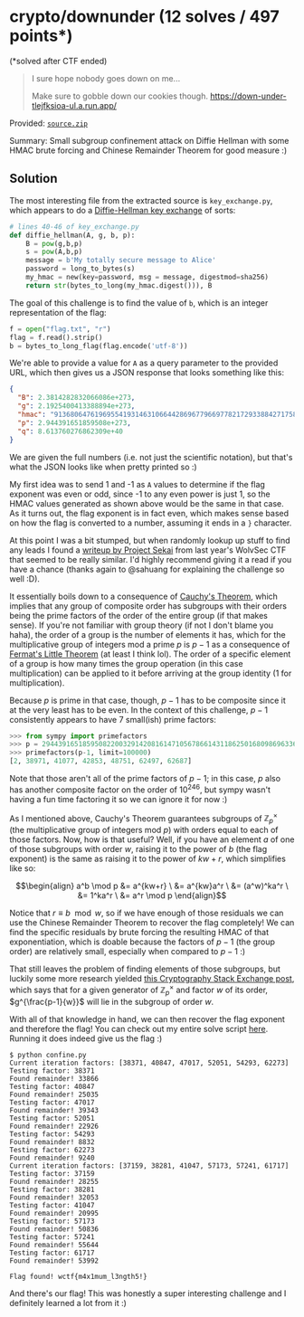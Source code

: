 # crypto/downunder (12 solves / 497 points*)

(*solved after CTF ended)

> I sure hope nobody goes down on me...
>
> Make sure to gobble down our cookies though.
> https://down-under-tlejfksioa-ul.a.run.app/

Provided: [`source.zip`](source.zip)

Summary: Small subgroup confinement attack on Diffie Hellman with some HMAC brute forcing and Chinese Remainder Theorem for good measure :)

## Solution

The most interesting file from the extracted source is `key_exchange.py`, which appears to do a [Diffie-Hellman key exchange](https://en.wikipedia.org/wiki/Diffie%E2%80%93Hellman_key_exchange) of sorts:

```python
# lines 40-46 of key_exchange.py
def diffie_hellman(A, g, b, p):
    B = pow(g,b,p)
    s = pow(A,b,p)
    message = b'My totally secure message to Alice'
    password = long_to_bytes(s)
    my_hmac = new(key=password, msg = message, digestmod=sha256)
    return str(bytes_to_long(my_hmac.digest())), B
```

The goal of this challenge is to find the value of `b`, which is an integer representation of the flag:

```python
f = open("flag.txt", "r")
flag = f.read().strip()
b = bytes_to_long_flag(flag.encode('utf-8'))
```

We're able to provide a value for `A` as a query parameter to the provided URL, which then gives us a JSON response that looks something like this:

```json
{
  "B": 2.3814282832066086e+273,
  "g": 2.1925400413388894e+273,
  "hmac": "91368064761969554193146310664428696779669778217293388427175887610826255556020",
  "p": 2.944391651859508e+273,
  "q": 8.613760276862309e+40
}
```

We are given the full numbers (i.e. not just the scientific notation), but that's what the JSON looks like when pretty printed so :)

My first idea was to send 1 and -1 as `A` values to determine if the flag exponent was even or odd, since -1 to any even power is just 1, so the HMAC values generated as shown above would be the same in that case.
As it turns out, the flag exponent is in fact even, which makes sense based on how the flag is converted to a number, assuming it ends in a `}` character.

At this point I was a bit stumped, but when randomly lookup up stuff to find any leads I found a [writeup by Project Sekai](https://sekai.team/blog/wolvsec-ctf/cpa/) from last year's WolvSec CTF that seemed to be really similar.
I'd highly recommend giving it a read if you have a chance (thanks again to @sahuang for explaining the challenge so well :D).

It essentially boils down to a consequence of [Cauchy's Theorem](https://en.wikipedia.org/wiki/Cauchy%27s_theorem_(group_theory)), which implies that any group of composite order has subgroups with their orders being the prime factors of the order of the entire group (if that makes sense).
If you're not familiar with group theory (if not I don't blame you haha), the order of a group is the number of elements it has, which for the multiplicative group of integers mod a prime $p$ is $p-1$ as a consequence of [Fermat's Little Theorem](https://en.wikipedia.org/wiki/Fermat%27s_little_theorem) (at least I think lol).
The order of a specific element of a group is how many times the group operation (in this case multiplication) can be applied to it before arriving at the group identity (1 for multiplication).

Because $p$ is prime in that case, though, $p-1$ has to be composite since it at the very least has to be even.
In the context of this challenge, $p-1$ consistently appears to have 7 small(ish) prime factors:

```python
>>> from sympy import primefactors
>>> p = 2944391651859508220032914208161471056786614311862501680986963364297699599329788924893003846095489297754340082139509854389526154622496939661259152806710216023823737242149467908480946748733106681479664581152675420961752622839506627347334048941289384274114219119358191643637203
>>> primefactors(p-1, limit=100000)
[2, 38971, 41077, 42853, 48751, 62497, 62687]
```

Note that those aren't all of the prime factors of $p-1$; in this case, $p$ also has another composite factor on the order of $10^{246}$, but sympy wasn't having a fun time factoring it so we can ignore it for now :)

As I mentioned above, Cauchy's Theorem guarantees subgroups of $\mathbb{Z}_p^\times$ (the multiplicative group of integers mod $p$) with orders equal to each of those factors.
Now, how is that useful?
Well, if you have an element $a$ of one of those subgroups with order $w$, raising it to the power of $b$ (the flag exponent) is the same as raising it to the power of $kw + r$, which simplifies like so:

```math
\begin{align}
a^b \mod p &= a^{kw+r} \
           &= a^{kw}a^r \
           &= (a^w)^ka^r \
           &= 1^ka^r \
           &= a^r \mod p
\end{align}
```

Notice that $r \equiv b \mod w$, so if we have enough of those residuals we can use the Chinese Remainder Theorem to recover the flag completely!
We can find the specific residuals by brute forcing the resulting HMAC of that exponentiation, which is doable because the factors of $p-1$ (the group order) are relatively small, especially when compared to $p-1$ :)

That still leaves the problem of finding elements of those subgroups, but luckily some more research yielded [this Cryptography Stack Exchange post](https://crypto.stackexchange.com/q/27584), which says that for a given generator of $\mathbb{Z}_p^\times$ and factor $w$ of its order, $g^{\frac{p-1}{w}}$ will lie in the subgroup of order $w$.

With all of that knowledge in hand, we can then recover the flag exponent and therefore the flag!
You can check out my entire solve script [here](confine.py).
Running it does indeed give us the flag :)

```shell
$ python confine.py
Current iteration factors: [38371, 40847, 47017, 52051, 54293, 62273]
Testing factor: 38371
Found remainder! 33866
Testing factor: 40847
Found remainder! 25035
Testing factor: 47017
Found remainder! 39343
Testing factor: 52051
Found remainder! 22926
Testing factor: 54293
Found remainder! 8832
Testing factor: 62273
Found remainder! 9240
Current iteration factors: [37159, 38281, 41047, 57173, 57241, 61717]
Testing factor: 37159
Found remainder! 28255
Testing factor: 38281
Found remainder! 32053
Testing factor: 41047
Found remainder! 20995
Testing factor: 57173
Found remainder! 50836
Testing factor: 57241
Found remainder! 55644
Testing factor: 61717
Found remainder! 53992

Flag found! wctf{m4x1mum_l3ngth5!}
```

And there's our flag!
This was honestly a super interesting challenge and I definitely learned a lot from it :)